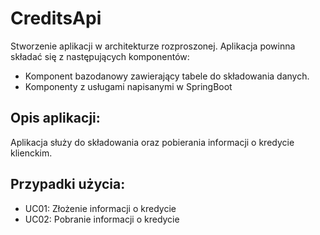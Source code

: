 # CreditsApi

Stworzenie aplikacji w architekturze rozproszonej. Aplikacja powinna składać się z następujących komponentów:

- Komponent bazodanowy zawierający tabele do składowania danych.
- Komponenty z usługami napisanymi w SpringBoot

## Opis aplikacji:
Aplikacja służy do składowania oraz pobierania informacji o kredycie klienckim.

## Przypadki użycia:
- UC01: Złożenie informacji o kredycie
- UC02: Pobranie informacji o kredycie